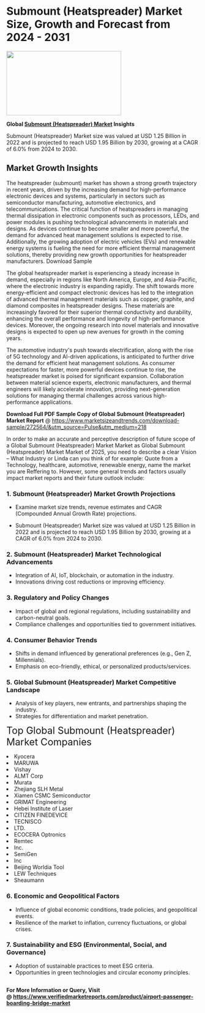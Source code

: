 <H1>Submount (Heatspreader) Market Size, Growth and Forecast from 2024 - 2031</H1><img class="aligncenter size-medium wp-image-584254" src="https://thirdeyenews.in/wp-content/uploads/2024/09/Global-Market-Research-300x168.jpeg" alt="" width="300" height="168" /><p><strong>Global&nbsp;<a href="https://www.marketsizeandtrends.com/download-sample/272564/&amp;utm_source=Pulse&amp;utm_medium=218">Submount (Heatspreader) Market</a> Insights</strong></p><p>Submount (Heatspreader) Market size was valued at USD 1.25 Billion in 2022 and is projected to reach USD 1.95 Billion by 2030, growing at a CAGR of 6.0% from 2024 to 2030.</p><p><h2>Market Growth Insights</h2> <p>The heatspreader (submount) market has shown a strong growth trajectory in recent years, driven by the increasing demand for high-performance electronic devices and systems, particularly in sectors such as semiconductor manufacturing, automotive electronics, and telecommunications. The critical function of heatspreaders in managing thermal dissipation in electronic components such as processors, LEDs, and power modules is pushing technological advancements in materials and designs. As devices continue to become smaller and more powerful, the demand for advanced heat management solutions is expected to rise. Additionally, the growing adoption of electric vehicles (EVs) and renewable energy systems is fueling the need for more efficient thermal management solutions, thereby providing new growth opportunities for heatspreader manufacturers. Download Sample</p> <p>The global heatspreader market is experiencing a steady increase in demand, especially in regions like North America, Europe, and Asia-Pacific, where the electronic industry is expanding rapidly. The shift towards more energy-efficient and compact electronic devices has led to the integration of advanced thermal management materials such as copper, graphite, and diamond composites in heatspreader designs. These materials are increasingly favored for their superior thermal conductivity and durability, enhancing the overall performance and longevity of high-performance devices. Moreover, the ongoing research into novel materials and innovative designs is expected to open up new avenues for growth in the coming years.</p> <p>The automotive industry's push towards electrification, along with the rise of 5G technology and AI-driven applications, is anticipated to further drive the demand for efficient heat management solutions. As consumer expectations for faster, more powerful devices continue to rise, the heatspreader market is poised for significant expansion. Collaboration between material science experts, electronic manufacturers, and thermal engineers will likely accelerate innovation, providing next-generation solutions for managing thermal challenges across various high-performance applications.</p> <p></p><p><span class=""><strong>Download Full PDF Sample Copy of Global Submount (Heatspreader) Market Report</strong> @ <a href="https://www.marketsizeandtrends.com/download-sample/272564/&amp;utm_source=Pulse&amp;utm_medium=218" target="_blank">https://www.marketsizeandtrends.com/download-sample/272564/&amp;utm_source=Pulse&amp;utm_medium=218</a></span></p><p>In order to make an accurate and perceptive description of future scope of a Global&nbsp;Submount (Heatspreader) Market Market as Global&nbsp;Submount (Heatspreader) Market Market of 2025, you need to describe a clear Vision &ndash; What Industry or Linda can you think of for example: Quote from a Technology, healthcare, automotive, renewable energy, name the market you are Reffering to. However, some general trends and factors usually impact market reports and their future outlook include:</p><h3>1.&nbsp;<strong>Submount (Heatspreader) Market Growth Projections</strong></h3><ul><li>Examine market size trends, revenue estimates and CAGR (Compounded Annual Growth Rate) projections.</li><li><p>Submount (Heatspreader) Market size was valued at USD 1.25 Billion in 2022 and is projected to reach USD 1.95 Billion by 2030, growing at a CAGR of 6.0% from 2024 to 2030.</p></li></ul><h3>2.&nbsp;<strong>Submount (Heatspreader) Market Technological Advancements</strong></h3><ul><li>Integration of AI, IoT, blockchain, or automation in the industry.</li><li>Innovations driving cost reductions or improving efficiency.</li></ul><h3>3.&nbsp;<strong>Regulatory and Policy Changes</strong></h3><ul><li>Impact of global and regional regulations, including sustainability and carbon-neutral goals.</li><li>Compliance challenges and opportunities tied to government initiatives.</li></ul><h3>4.&nbsp;<strong>Consumer Behavior Trends</strong></h3><ul><li>Shifts in demand influenced by generational preferences (e.g., Gen Z, Millennials).</li><li>Emphasis on eco-friendly, ethical, or personalized products/services.</li></ul><h3>5.&nbsp;<strong>Global Submount (Heatspreader) Market Competitive Landscape</strong></h3><ul><li>Analysis of key players, new entrants, and partnerships shaping the industry.</li><li>Strategies for differentiation and market penetration.</li></ul><p data-pm-slice="1 1 []"><span style="color: inherit; font-family: inherit; font-size: 25px;">Top Global Submount (Heatspreader) Market Companies</span></p><div class="" data-test-id=""><p><li>Kyocera</li><li> MARUWA</li><li> Vishay</li><li> ALMT Corp</li><li> Murata</li><li> Zhejiang SLH Metal</li><li> Xiamen CSMC Semiconductor</li><li> GRIMAT Engineering</li><li> Hebei Institute of Laser</li><li> CITIZEN FINEDEVICE</li><li> TECNISCO</li><li>LTD.</li><li> ECOCERA Optronics</li><li> Remtec</li><li> Inc.</li><li> SemiGen</li><li> Inc</li><li> Beijing Worldia Tool</li><li> LEW Techniques</li><li> Sheaumann</li></p></div><h3>6.&nbsp;<strong>Economic and Geopolitical Factors</strong></h3><ul><li>Influence of global economic conditions, trade policies, and geopolitical events.</li><li>Resilience of the market to inflation, currency fluctuations, or global crises.</li></ul><h3>7.&nbsp;<strong>Sustainability and ESG (Environmental, Social, and Governance)</strong></h3><ul><li>Adoption of sustainable practices to meet ESG criteria.</li><li>Opportunities in green technologies and circular economy principles.</li></ul><h2><strong style="font-size: 14px;">For More Information or Query, Visit @&nbsp;</strong><a style="background-color: #ffffff; font-size: 14px;" href="https://www.marketsizeandtrends.com/report/submount-heatspreader-market/" target="_blank">https://www.verifiedmarketreports.com/product/airport-passenger-boarding-bridge-market</a></h2>

